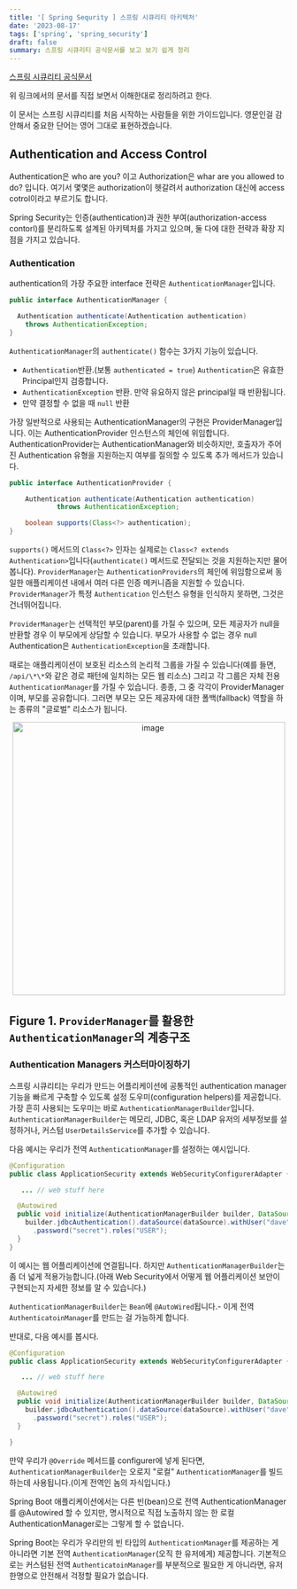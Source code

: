 ```yaml
---
title: '[ Spring Sequrity ] 스프링 시큐리티 아키텍처'
date: '2023-08-17'
tags: ['spring', 'spring_security']
draft: false
summary: 스프링 시큐리티 공식문서를 보고 보기 쉽게 정리
---
```


[스프링 시큐리티 공식문서](https://spring.io/guides/topicals/spring-security-architecture/)

위 링크에서의 문서를 직접 보면서 이해한대로 정리하려고 한다.

이 문서는 스프링 시큐리티를 처음 시작하는 사람들을 위한 가이드입니다. 영문인걸 감안해서 중요한 단어는 영어 그대로 표현하겠습니다.

## Authentication and Access Control

Authentication은 who are you? 이고 Authorization은 whar are you allowed to do? 입니다. 여기서 몇몇은 authorization이 헷갈려서 authorization 대신에 access cotrol이라고 부르기도 합니다.

Spring Security는 인증(authentication)과 권한 부여(authorization-access contorl)를 분리하도록 설계된 아키텍처를 가지고 있으며, 둘 다에 대한 전략과 확장 지점을 가지고 있습니다.

### Authentication

authentication의 가장 주요한 interface 전략은 `AuthenticationManager`입니다.

```java
public interface AuthenticationManager {

  Authentication authenticate(Authentication authentication)
    throws AuthenticationException;
}
```

`AuthenticationManager`의 `authenticate()` 함수는 3가지 기능이 있습니다.

- `Authentication`반환.(보통 `authenticated = true`) `Authentication`은 유효한 Principal인지 검증합니다.
- `AuthenticationException` 반환. 만약 유요하지 않은 principal일 때 반환됩니다.
- 만약 결정할 수 없을 때 `null` 반환

가장 일반적으로 사용되는 AuthenticationManager의 구현은 ProviderManager입니다. 이는 AuthenticationProvider 인스턴스의 체인에 위임합니다. AuthenticationProvider는 AuthenticationManager와 비슷하지만, 호출자가 주어진 Authentication 유형을 지원하는지 여부를 질의할 수 있도록 추가 메서드가 있습니다.

```java
public interface AuthenticationProvider {

	Authentication authenticate(Authentication authentication)
			throws AuthenticationException;

	boolean supports(Class<?> authentication);
}
```

`supports()` 메서드의 `Class<?>` 인자는 실제로는 `Class<? extends Authentication>`입니다(`authenticate()` 메서드로 전달되는 것을 지원하는지만 물어봅니다). `ProviderManager`는 `AuthenticationProviders`의 체인에 위임함으로써 동일한 애플리케이션 내에서 여러 다른 인증 메커니즘을 지원할 수 있습니다. `ProviderManager`가 특정 `Authentication` 인스턴스 유형을 인식하지 못하면, 그것은 건너뛰어집니다.

`ProviderManager`는 선택적인 부모(parent)를 가질 수 있으며, 모든 제공자가 null을 반환할 경우 이 부모에게 상담할 수 있습니다. 부모가 사용할 수 없는 경우 null Authentication은 `AuthenticationException`을 초래합니다.

때로는 애플리케이션이 보호된 리소스의 논리적 그룹을 가질 수 있습니다(예를 들면, `/api/\*\*`와 같은 경로 패턴에 일치하는 모든 웹 리소스) 그리고 각 그룹은 자체 전용 `AuthenticationManager`를 가질 수 있습니다. 종종, 그 중 각각이 ProviderManager이며, 부모를 공유합니다. 그러면 부모는 모든 제공자에 대한 폴백(fallback) 역할을 하는 종류의 "글로벌" 리소스가 됩니다.

<p align="center">
    <img width="493" alt="image" src="https://github.com/speculatingwook/blog-full-of-desire/assets/105579811/fbb2d391-e430-4b33-b565-867d60c26a38"/>
</p>

## Figure 1. `ProviderManager`를 활용한 `AuthenticationManager`의 계층구조

### Authentication Managers 커스터마이징하기

스프링 시큐리티는 우리가 만드는 어플리케이션에 공통적인 authentication manager 기능을 빠르게 구축할 수 있도록 설정 도우미(configuration helpers)를 제공합니다. 가장 흔히 사용되는 도우미는 바로 `AuthenticationManagerBuilder`입니다. `AuthenticationManagerBuilder`는 메모리, JDBC, 혹은 LDAP 유저의 세부정보를 설정하거나, 커스텀 `UserDetailsService`를 추가할 수 있습니다.

다음 예시는 우리가 전역 `AuthenticationManager`를 설정하는 예시입니다.

```java
@Configuration
public class ApplicationSecurity extends WebSecurityConfigurerAdapter {

   ... // web stuff here

  @Autowired
  public void initialize(AuthenticationManagerBuilder builder, DataSource dataSource) {
    builder.jdbcAuthentication().dataSource(dataSource).withUser("dave")
      .password("secret").roles("USER");
  }
}
```

이 예시는 웹 어플리케이션에 연결됩니다. 하지만 `AuthenticationManagerBuilder`는 좀 더 넓게 적용가능합니다.(아래 Web Security에서 어떻게 웹 어플리케이션 보안이 구현되는지 자세한 정보를 알 수 있습니다.)

`AuthenticationManagerBuilder`는 `Bean`에 `@AutoWired`됩니다.- 이게 전역 `AuthenticatoinManager`를 만드는 걸 가능하게 합니다.

반대로, 다음 예시를 봅시다.

```java
@Configuration
public class ApplicationSecurity extends WebSecurityConfigurerAdapter {

   ... // web stuff here

  @Autowired
  public void initialize(AuthenticationManagerBuilder builder, DataSource dataSource) {
    builder.jdbcAuthentication().dataSource(dataSource).withUser("dave")
      .password("secret").roles("USER");
  }

}
```

만약 우리가 `@Override` 메서드를 configurer에 넣게 된다면, `AuthenticationManagerBuilder`는 오로지 "로컬" `AuthenticationManager`를 빌드하는데 사용됩니다.(이게 전역인 놈의 자식입니다.)

Spring Boot 애플리케이션에서는 다른 빈(bean)으로 전역 AuthenticationManager를 @Autowired 할 수 있지만, 명시적으로 직접 노출하지 않는 한 로컬 AuthenticationManager로는 그렇게 할 수 없습니다.

Spring Boot는 우리가 우리만의 빈 타입의 `AuthenticationManager`를 제공하는 게 아니라면 기본 전역 `AuthenticationManager`(오직 한 유저에게) 제공합니다. 기본적으로는 커스텀된 전역 `AuthenticatoinManager`를 부분적으로 필요한 게 아니라면, 유저 한명으로 안전해서 걱정할 필요가 없습니다.
